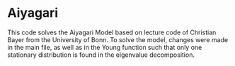 # Aiyagari
This code solves the Aiyagari Model based on lecture code of Christian Bayer from the University of Bonn. To solve the model, changes were made in the main file, as well as in the Young function such that only one stationary distribution is found in the eigenvalue decomposition.
